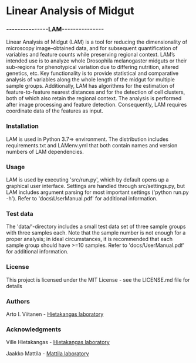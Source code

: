 # Linear Analysis of Midgut
### ---------------LAM---------------

Linear Analysis of Midgut (LAM) is a tool for reducing the dimensionality
of microscopy image–obtained data, and for subsequent quantification of
variables and feature counts while preserving regional context. LAM’s intended
use is to analyze whole Drosophila melanogaster midguts or their sub-regions for
phenotypical variation due to differing nutrition, altered genetics, etc. Key
functionality is to provide statistical and comparative analysis of variables
along the whole length of the midgut for multiple sample groups. Additionally,
LAM has algorithms for the estimation of feature-to-feature nearest distances
and for the detection of cell clusters, both of which also retain the regional
context. The analysis is performed after image processing and feature detection.
Consequently, LAM requires coordinate data of the features as input.

### Installation
LAM is used in Python 3.7=> environment. The distribution includes
requirements.txt and LAMenv.yml that both contain names and version numbers
of LAM dependencies.

### Usage
LAM is used by executing 'src/run.py', which by default opens up a graphical
user interface. Settings are handled through src/settings.py, but LAM
includes argument parsing for most important settings ('python run.py -h').
Refer to 'docs\UserManual.pdf' for additional information.

### Test data
The 'data/'-directory includes a small test data set of three sample groups with
three samples each. Note that the sample number is not enough for a proper
analysis; in ideal circumstances, it is recommended that each sample group
should have >=10 samples. Refer to 'docs/UserManual.pdf' for additional
information.

### License

This project is licensed under the MIT License - see the LICENSE.md file for details

### Authors
Arto I. Viitanen - [Hietakangas laboratory](https://www.helsinki.fi/en/researchgroups/nutrient-sensing)

### Acknowledgments
Ville Hietakangas - [Hietakangas laboratory](https://www.helsinki.fi/en/researchgroups/nutrient-sensing/)

Jaakko Mattila - [Mattila laboratory](https://www.helsinki.fi/en/researchgroups/metabolism-and-signaling/)

